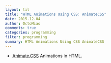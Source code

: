 ```yaml
---
layout: til
title: "HTML Animations Using CSS: AnimateCSS"
date: 2015-12-04
author: OctoMiao
comments: true
categories: programming
filter: programming
summary: HTML Animations Using CSS AnimateCSS
---
```



* [Animate.CSS](https://github.com/daneden/animate.css) Animations in HTML.
